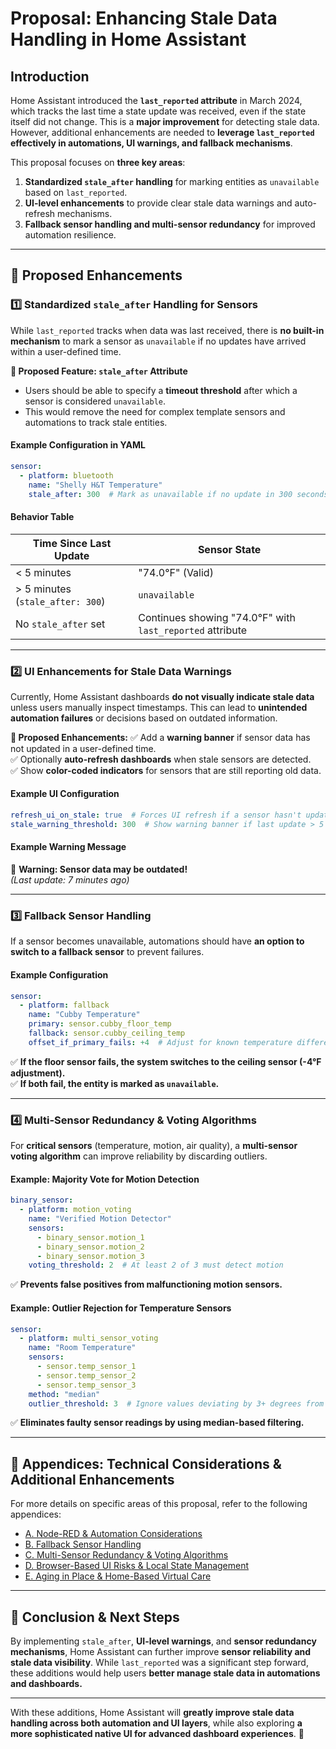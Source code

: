 # **Proposal: Enhancing Stale Data Handling in Home Assistant**

## **Introduction**
Home Assistant introduced the **`last_reported` attribute** in March 2024, which tracks the last time a state update was received, even if the state itself did not change. This is a **major improvement** for detecting stale data. However, additional enhancements are needed to **leverage `last_reported` effectively in automations, UI warnings, and fallback mechanisms**.

This proposal focuses on **three key areas**:
1. **Standardized `stale_after` handling** for marking entities as `unavailable` based on `last_reported`.
2. **UI-level enhancements** to provide clear stale data warnings and auto-refresh mechanisms.
3. **Fallback sensor handling and multi-sensor redundancy** for improved automation resilience.

---

## **🚀 Proposed Enhancements**
### **1️⃣ Standardized `stale_after` Handling for Sensors**
While `last_reported` tracks when data was last received, there is **no built-in mechanism** to mark a sensor as `unavailable` if no updates have arrived within a user-defined time.

**🔹 Proposed Feature: `stale_after` Attribute**
- Users should be able to specify a **timeout threshold** after which a sensor is considered `unavailable`.
- This would remove the need for complex template sensors and automations to track stale entities.

#### **Example Configuration in YAML**
```yaml
sensor:
  - platform: bluetooth
    name: "Shelly H&T Temperature"
    stale_after: 300  # Mark as unavailable if no update in 300 seconds (5 minutes)
```

#### **Behavior Table**
| Time Since Last Update | Sensor State |
|-----------------------|-------------|
| < 5 minutes          | "74.0°F" (Valid) |
| > 5 minutes (`stale_after: 300`) | `unavailable` |
| No `stale_after` set | Continues showing "74.0°F" with `last_reported` attribute |

---

### **2️⃣ UI Enhancements for Stale Data Warnings**
Currently, Home Assistant dashboards **do not visually indicate stale data** unless users manually inspect timestamps. This can lead to **unintended automation failures** or decisions based on outdated information.

**🔹 Proposed Enhancements:**
✅ Add a **warning banner** if sensor data has not updated in a user-defined time.  
✅ Optionally **auto-refresh dashboards** when stale sensors are detected.  
✅ Show **color-coded indicators** for sensors that are still reporting old data.

#### **Example UI Configuration**
```yaml
refresh_ui_on_stale: true  # Forces UI refresh if a sensor hasn't updated
stale_warning_threshold: 300  # Show warning banner if last update > 5 min
```

#### **Example Warning Message**
🚨 **Warning: Sensor data may be outdated!**  
_(Last update: 7 minutes ago)_

---

### **3️⃣ Fallback Sensor Handling**
If a sensor becomes unavailable, automations should have **an option to switch to a fallback sensor** to prevent failures.

#### **Example Configuration**
```yaml
sensor:
  - platform: fallback
    name: "Cubby Temperature"
    primary: sensor.cubby_floor_temp
    fallback: sensor.cubby_ceiling_temp
    offset_if_primary_fails: +4  # Adjust for known temperature difference
```

✅ **If the floor sensor fails, the system switches to the ceiling sensor (-4°F adjustment).**  
✅ **If both fail, the entity is marked as `unavailable`.**

---

### **4️⃣ Multi-Sensor Redundancy & Voting Algorithms**
For **critical sensors** (temperature, motion, air quality), a **multi-sensor voting algorithm** can improve reliability by discarding outliers.

#### **Example: Majority Vote for Motion Detection**
```yaml
binary_sensor:
  - platform: motion_voting
    name: "Verified Motion Detector"
    sensors:
      - binary_sensor.motion_1
      - binary_sensor.motion_2
      - binary_sensor.motion_3
    voting_threshold: 2  # At least 2 of 3 must detect motion
```

✅ **Prevents false positives from malfunctioning motion sensors.**

#### **Example: Outlier Rejection for Temperature Sensors**
```yaml
sensor:
  - platform: multi_sensor_voting
    name: "Room Temperature"
    sensors:
      - sensor.temp_sensor_1
      - sensor.temp_sensor_2
      - sensor.temp_sensor_3
    method: "median"
    outlier_threshold: 3  # Ignore values deviating by 3+ degrees from median
```

✅ **Eliminates faulty sensor readings by using median-based filtering.**

---

## **📑 Appendices: Technical Considerations & Additional Enhancements**
For more details on specific areas of this proposal, refer to the following appendices:

- [A. Node-RED & Automation Considerations](node-red-considerations.md)
- [B. Fallback Sensor Handling](fallback-sensor-handling.md)
- [C. Multi-Sensor Redundancy & Voting Algorithms](multi-sensor-redundancy.md)
- [D. Browser-Based UI Risks & Local State Management](browser-ui-risks.md)
- [E. Aging in Place & Home-Based Virtual Care](aging-in-place.md)
---

## **🚀 Conclusion & Next Steps**
By implementing `stale_after`, **UI-level warnings**, and **sensor redundancy mechanisms**, Home Assistant can further improve **sensor reliability and stale data visibility**. While `last_reported` was a significant step forward, these additions would help users **better manage stale data in automations and dashboards.**

---

With these additions, Home Assistant will **greatly improve stale data handling across both automation and UI layers**, while also exploring **a more sophisticated native UI for advanced dashboard experiences**. 🚀

